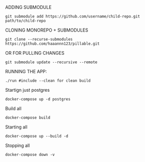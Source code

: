 ADDING SUBMODULE

```
git submodule add https://github.com/username/child-repo.git path/to/child-repo
```

CLONING MONOREPO + SUBMODULES

```
git clone --recurse-submodules https://github.com/haaannn123/pillable.git
```

OR FOR PULLING CHANGES

```
git submodule update --recursive --remote
```

RUNNING THE APP:

```
./run #include --clean for clean build
```

Startign just postgres

```
docker-compose up -d postgres
```

Build all

```
docker-compose build
```

Starting all

```
docker-compose up --build -d
```

Stopping all

```
docker-compose down -v
```
